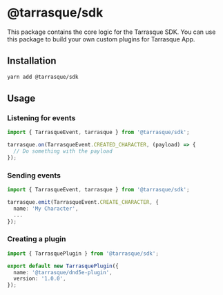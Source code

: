# @tarrasque/sdk

This package contains the core logic for the Tarrasque SDK. You can use this package to build your own custom plugins for Tarrasque App.

## Installation

```sh
yarn add @tarrasque/sdk
```

## Usage

### Listening for events

```ts
import { TarrasqueEvent, tarrasque } from '@tarrasque/sdk';

tarrasque.on(TarrasqueEvent.CREATED_CHARACTER, (payload) => {
  // Do something with the payload
});
```

### Sending events

```ts
import { TarrasqueEvent, tarrasque } from '@tarrasque/sdk';

tarrasque.emit(TarrasqueEvent.CREATE_CHARACTER, {
  name: 'My Character',
  ...
});
```

### Creating a plugin

```ts
import { TarrasquePlugin } from '@tarrasque/sdk';

export default new TarrasquePlugin({
  name: '@tarrasque/dnd5e-plugin',
  version: '1.0.0',
});
```
